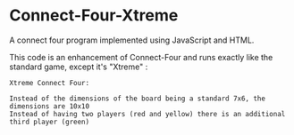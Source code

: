# Connect-Four-Xtreme

A connect four program implemented using JavaScript and HTML.

This code is an enhancement of Connect-Four and runs exactly like the standard game, except it's "Xtreme" :

    Xtreme Connect Four:
    
    Instead of the dimensions of the board being a standard 7x6, the dimensions are 10x10
    Instead of having two players (red and yellow) there is an additional third player (green)
  
  
